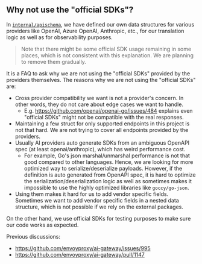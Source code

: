 ## Why not use the "official SDKs"?

In [`internal/apischema`](../internal/apischema), we have defined our own data structures for various providers like OpenAI, Azure OpenAI, Anthropic, etc., for our translation logic as well as for observability purposes.

> Note that there might be some official SDK usage remaining in some places, which is not consistent with this explanation. We are planning to remove them gradually.

It is a FAQ to ask why we are not using the "official SDKs" provided by the providers themselves. The reasons why we are not using the "official SDKs" are:

- Cross provider compatibility we want is not a provider's concern. In other words, they do not care about edge cases we want to handle.
  - E.g. https://github.com/openai/openai-go/issues/484 explains even "official SDKs" might not be compatible with the real responses.
- Maintaining a few struct for only supported endpoints in this project is not that hard. We are not trying to cover all endpoints provided by the providers.
- Usually AI providers auto generate SDKs from an ambiguous OpenAPI spec (at least openai/anthropic), which has weird performance cost.
  - For example, Go's json marshal/unmarshal performance is not that good compared to other languages. Hence, we are looking for more optimized way to serialize/deserialize payloads.
    However, if the definition is auto generated from OpenAPI spec, it is hard to optimize the serialization/deserialization logic as well as sometimes makes it impossible to use the highly optimized libraries like `goccy/go-json`.
- Using them makes it hard for us to add vendor specific fields. Sometimes we want to add vendor specific fields in a nested data structure, which is not possible if we rely on the external packages.

On the other hand, we use official SDKs for testing purposes to make sure our code works as expected.

Previous discussions:

- https://github.com/envoyproxy/ai-gateway/issues/995
- https://github.com/envoyproxy/ai-gateway/pull/1147
